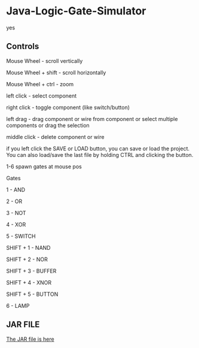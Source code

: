 # Java-Logic-Gate-Simulator
yes


## Controls
Mouse Wheel - scroll vertically

Mouse Wheel + shift - scroll horizontally

Mouse Wheel + ctrl - zoom


left click - select component

right click - toggle component (like switch/button)

left drag - drag component or wire from component or select multiple components or drag the selection

middle click - delete component or wire


if you left click the SAVE or LOAD button, you can save or load the project.
You can also load/save the last file by holding CTRL and clicking the button.



1-6 spawn gates at mouse pos


Gates

1 - AND

2 - OR

3 - NOT

4 - XOR

5 - SWITCH


SHIFT + 1 - NAND

SHIFT + 2 - NOR

SHIFT + 3 - BUFFER

SHIFT + 4 - XNOR

SHIFT + 5 - BUTTON

6 - LAMP





## JAR FILE
[The JAR file is here](build/libs/Logic%20Gate%20Simulator%20Gradle-1.0-SNAPSHOT.jar)
